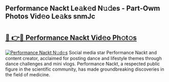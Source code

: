 ## Performance Nackt Le𝚊k𝚎d N𝚞𝚍es - Part-Owm Photos Vid𝚎o Le𝚊ks snmJc

# <h2><a href="http://fb4chyr.evod.top/?m=Performance+Nackt">🔗 👉🔴 Performance Nackt Vid𝚎o Ph𝚘t𝚘s</a></h2>

[![Performance Nackt N𝚞d𝚎s](https://i.imgur.com/8V9OHl7.gif)](http://fb4chyr.evod.top/?m=Performance+Nackt)
Social media star Performance Nackt and content creator, acclaimed for posting dance and lifestyle themes through dance challenges and mini vlogs. Performance Nackt, a respected public figure in the scientific community, has made groundbreaking discoveries in the field of medicine. 
